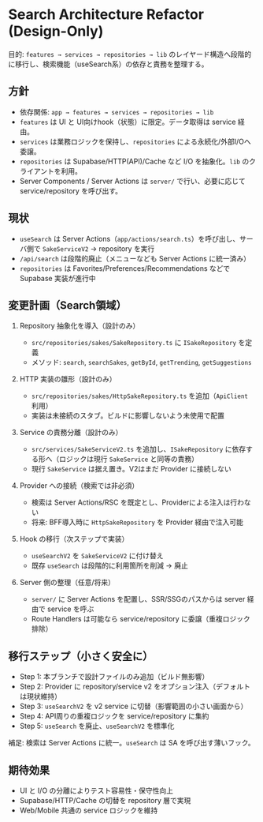 # Search Architecture Refactor (Design-Only)

目的: `features → services → repositories → lib` のレイヤード構造へ段階的に移行し、検索機能（useSearch系）の依存と責務を整理する。

## 方針

- 依存関係: `app → features → services → repositories → lib`
- `features` は UI と UI向けhook（状態）に限定。データ取得は service 経由。
- `services` は業務ロジックを保持し、`repositories` による永続化/外部I/Oへ委譲。
- `repositories` は Supabase/HTTP(API)/Cache など I/O を抽象化。`lib` のクライアントを利用。
- Server Components / Server Actions は `server/` で行い、必要に応じて service/repository を呼び出す。

## 現状

- `useSearch` は Server Actions（`app/actions/search.ts`）を呼び出し、サーバ側で `SakeServiceV2` → repository を実行
- `/api/search` は段階的廃止（メニューなども Server Actions に統一済み）
- `repositories` は Favorites/Preferences/Recommendations などで Supabase 実装が進行中

## 変更計画（Search領域）

1. Repository 抽象化を導入（設計のみ）
   - `src/repositories/sakes/SakeRepository.ts` に `ISakeRepository` を定義
   - メソッド: `search`, `searchSakes`, `getById`, `getTrending`, `getSuggestions`

2. HTTP 実装の雛形（設計のみ）
   - `src/repositories/sakes/HttpSakeRepository.ts` を追加（`ApiClient` 利用）
   - 実装は未接続のスタブ。ビルドに影響しないよう未使用で配置

3. Service の責務分離（設計のみ）
   - `src/services/SakeServiceV2.ts` を追加し、`ISakeRepository` に依存する形へ（ロジックは現行 `SakeService` と同等の責務）
   - 現行 `SakeService` は据え置き。V2はまだ Provider に接続しない

4. Provider への接続（検索では非必須）
   - 検索は Server Actions/RSC を既定とし、Providerによる注入は行わない
   - 将来: BFF導入時に `HttpSakeRepository` を Provider 経由で注入可能

5. Hook の移行（次ステップで実装）
   - `useSearchV2` を `SakeServiceV2` に付け替え
   - 既存 `useSearch` は段階的に利用箇所を削減 → 廃止

6. Server 側の整理（任意/将来）
   - `server/` に Server Actions を配置し、SSR/SSGのパスからは server 経由で service を呼ぶ
   - Route Handlers は可能なら service/repository に委譲（重複ロジック排除）

## 移行ステップ（小さく安全に）

- Step 1: 本ブランチで設計ファイルのみ追加（ビルド無影響）
- Step 2: Provider に repository/service v2 をオプション注入（デフォルトは現状維持）
- Step 3: `useSearchV2` を v2 service に切替（影響範囲の小さい画面から）
- Step 4: API周りの重複ロジックを service/repository に集約
- Step 5: `useSearch` を廃止、`useSearchV2` を標準化

補足: 検索は Server Actions に統一。`useSearch` は SA を呼び出す薄いフック。

## 期待効果

- UI と I/O の分離によりテスト容易性・保守性向上
- Supabase/HTTP/Cache の切替を repository 層で実現
- Web/Mobile 共通の service ロジックを維持
